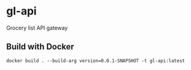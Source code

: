 # gl-api
Grocery list API gateway

## Build with Docker

`docker build . --build-arg version=0.0.1-SNAPSHOT -t gl-api:latest`
